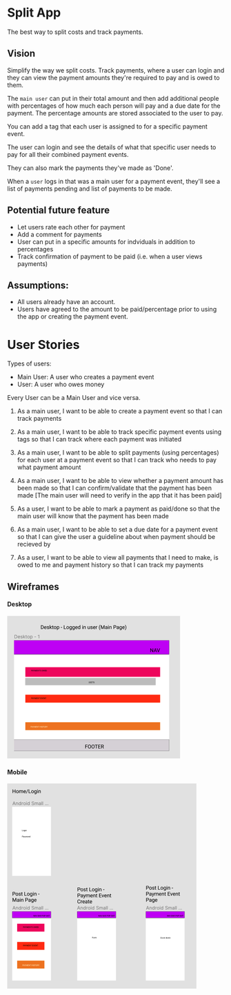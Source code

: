 # Split App

The best way to split costs and track payments.

## Vision

Simplify the way we split costs.
Track payments, where a user can login and they can view the payment amounts they're required to pay and is owed to them.

The `main user` can put in their total amount and then add additional people with percentages of how much each person will pay and a due date for the payment. The percentage amounts are stored associated to the user to pay.

You can add a tag that each user is assigned to for a specific payment event.

The user can login and see the details of what that specific user needs to pay for all their combined payment events.

They can also mark the payments they've made as 'Done'.

When a `user` logs in that was a main user for a payment event, they'll see a list of payments pending and list of payments to be made.

## Potential future feature

-   Let users rate each other for payment
-   Add a comment for payments
-   User can put in a specific amounts for indviduals in addition to percentages
-   Track confirmation of payment to be paid (i.e. when a user views payments)

## Assumptions:

-   All users already have an account.
-   Users have agreed to the amount to be paid/percentage prior to using the app or creating the payment event.

# User Stories

Types of users:

-   Main User: A user who creates a payment event
-   User: A user who owes money

Every User can be a Main User and vice versa.

1. As a main user,
   I want to be able to create a payment event
   so that I can track payments

2. As a main user,
   I want to be able to track specific payment events using tags
   so that I can track where each payment was initiated

3. As a main user,
   I want to be able to split payments (using percentages) for each user at a payment event
   so that I can track who needs to pay what payment amount

4. As a main user,
   I want to be able to view whether a payment amount has been made
   so that I can confirm/validate that the payment has been made [The main user will need to verify in the app that it has been paid]

5. As a user,
   I want to be able to mark a payment as paid/done
   so that the main user will know that the payment has been made

6. As a main user,
   I want to be able to set a due date for a payment event
   so that I can give the user a guideline about when payment should be recieved by

7. As a user,
   I want to be able to view all payments that I need to make, is owed to me and payment history
   so that I can track my payments

## Wireframes

#### Desktop

![desktop](/assets/desktop.png)

#### Mobile

![mobile](/assets/mobile.png)
